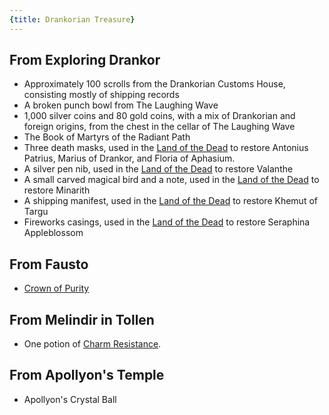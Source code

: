 ```yaml
---
{title: Drankorian Treasure}
---
```

## From Exploring Drankor

- Approximately 100 scrolls from the Drankorian Customs House, consisting mostly of shipping records
- A broken punch bowl from The Laughing Wave
- 1,000 silver coins and 80 gold coins, with a mix of Drankorian and foreign origins, from the chest in the cellar of The Laughing Wave
- The Book of Martyrs of the Radiant Path
- Three death masks, used in the [Land of the Dead](<../../../cosmology/land-of-the-dead.md>) to restore Antonius Patrius, Marius of Drankor, and Floria of Aphasium. 
- A silver pen nib, used in the [Land of the Dead](<../../../cosmology/land-of-the-dead.md>) to restore Valanthe
- A small carved magical bird and a note, used in the [Land of the Dead](<../../../cosmology/land-of-the-dead.md>) to restore Minarith
- A shipping manifest, used in the [Land of the Dead](<../../../cosmology/land-of-the-dead.md>) to restore Khemut of Targu
- Fireworks casings, used in the [Land of the Dead](<../../../cosmology/land-of-the-dead.md>) to restore Seraphina Appleblossom

## From Fausto
- [Crown of Purity](<../../../things/artifacts-of-power/crown-of-purity.md>)
## From Melindir in Tollen

- One potion of [Charm Resistance](https://www.dndbeyond.com/magic-items/9559171-potion-of-charm-resistance).

## From Apollyon's Temple

- Apollyon's Crystal Ball

